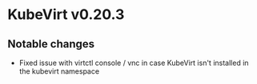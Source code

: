 KubeVirt v0.20.3
================

Notable changes
---------------

- Fixed issue with virtctl console / vnc in case KubeVirt isn't installed in the kubevirt namespace
